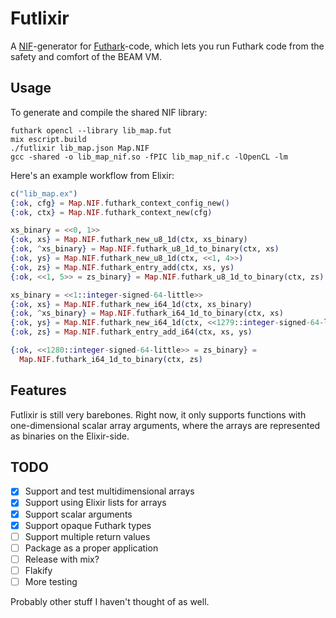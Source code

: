 # Futlixir

A [NIF](https://www.erlang.org/doc/tutorial/nif.html)-generator for
[Futhark](https://futhark-lang.org)-code, which lets you run Futhark code from
the safety and comfort of the BEAM VM.

## Usage

To generate and compile the shared NIF library:

```
futhark opencl --library lib_map.fut
mix escript.build
./futlixir lib_map.json Map.NIF
gcc -shared -o lib_map_nif.so -fPIC lib_map_nif.c -lOpenCL -lm
```

Here's an example workflow from Elixir:

```elixir
c("lib_map.ex")
{:ok, cfg} = Map.NIF.futhark_context_config_new()
{:ok, ctx} = Map.NIF.futhark_context_new(cfg)

xs_binary = <<0, 1>>
{:ok, xs} = Map.NIF.futhark_new_u8_1d(ctx, xs_binary)
{:ok, ^xs_binary} = Map.NIF.futhark_u8_1d_to_binary(ctx, xs)
{:ok, ys} = Map.NIF.futhark_new_u8_1d(ctx, <<1, 4>>)
{:ok, zs} = Map.NIF.futhark_entry_add(ctx, xs, ys)
{:ok, <<1, 5>> = zs_binary} = Map.NIF.futhark_u8_1d_to_binary(ctx, zs)

xs_binary = <<1::integer-signed-64-little>>
{:ok, xs} = Map.NIF.futhark_new_i64_1d(ctx, xs_binary)
{:ok, ^xs_binary} = Map.NIF.futhark_i64_1d_to_binary(ctx, xs)
{:ok, ys} = Map.NIF.futhark_new_i64_1d(ctx, <<1279::integer-signed-64-little>>)
{:ok, zs} = Map.NIF.futhark_entry_add_i64(ctx, xs, ys)

{:ok, <<1280::integer-signed-64-little>> = zs_binary} =
  Map.NIF.futhark_i64_1d_to_binary(ctx, zs)
```

## Features

Futlixir is still very barebones. Right now, it only supports functions with
one-dimensional scalar array arguments, where the arrays are represented as
binaries on the Elixir-side.

## TODO

 - [x] Support and test multidimensional arrays
 - [x] Support using Elixir lists for arrays
 - [x] Support scalar arguments
 - [x] Support opaque Futhark types
 - [ ] Support multiple return values
 - [ ] Package as a proper application
 - [ ] Release with mix?
 - [ ] Flakify
 - [ ] More testing

Probably other stuff I haven't thought of as well.
